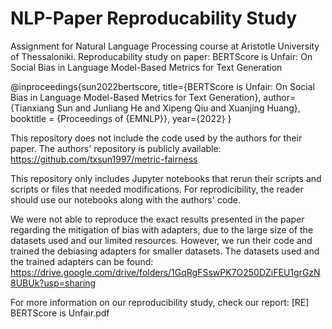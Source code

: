 # NLP-Paper Reproducability Study
Assignment for Natural Language Processing course at Aristotle University of Thessaloniki. 
Reproducability study on paper:
BERTScore is Unfair: On Social Bias in Language Model-Based Metrics for Text Generation

@inproceedings{sun2022bertscore,
  title={BERTScore is Unfair: On Social Bias in Language Model-Based Metrics for Text Generation},
  author={Tianxiang Sun and Junliang He and Xipeng Qiu and Xuanjing Huang},
  booktitle = {Proceedings of {EMNLP}},
  year={2022}
}

This repository does not include the code used by the authors for their paper. The authors' repository is publicly available: 
https://github.com/txsun1997/metric-fairness

This repository only includes Jupyter notebooks that rerun their scripts and scripts or files that needed modifications. For reprodicibility, the reader should use our notebooks along with the authors' code. 

We were not able to reproduce the exact results presented in the paper regarding the mitigation of bias with adapters, due to the large size of the datasets used and our limited resources. However, we run their code and trained the debiasing adapters for smaller datasets. The datasets used and the trained adapters can be found:
https://drive.google.com/drive/folders/1GqRgFSswPK7O250DZiFEU1grGzN8UBUk?usp=sharing

For more information on our reproducibility study, check our report: [RE] BERTScore is Unfair.pdf



